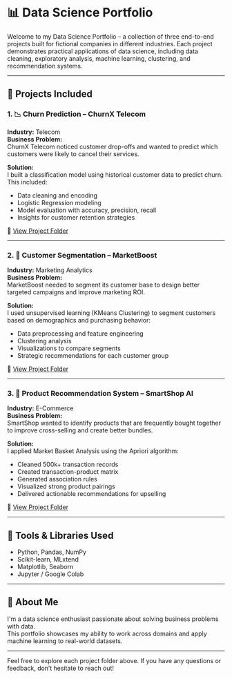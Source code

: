 # 📊 Data Science Portfolio

Welcome to my Data Science Portfolio – a collection of three end-to-end projects built for fictional companies in different industries. Each project demonstrates practical applications of data science, including data cleaning, exploratory analysis, machine learning, clustering, and recommendation systems.

---

## 🚀 Projects Included

### 1. 📉 Churn Prediction – ChurnX Telecom

**Industry:** Telecom  
**Business Problem:**  
ChurnX Telecom noticed customer drop-offs and wanted to predict which customers were likely to cancel their services.

**Solution:**  
I built a classification model using historical customer data to predict churn. This included:

- Data cleaning and encoding
- Logistic Regression modeling
- Model evaluation with accuracy, precision, recall
- Insights for customer retention strategies

📁 [View Project Folder](./churn-prediction-telco)

---

### 2. 🧠 Customer Segmentation – MarketBoost

**Industry:** Marketing Analytics  
**Business Problem:**  
MarketBoost needed to segment its customer base to design better targeted campaigns and improve marketing ROI.

**Solution:**  
I used unsupervised learning (KMeans Clustering) to segment customers based on demographics and purchasing behavior:

- Data preprocessing and feature engineering
- Clustering analysis
- Visualizations to compare segments
- Strategic recommendations for each customer group

📁 [View Project Folder](./customer-segmentation-marketboost)

---

### 3. 🛒 Product Recommendation System – SmartShop AI

**Industry:** E-Commerce  
**Business Problem:**  
SmartShop wanted to identify products that are frequently bought together to improve cross-selling and create better bundles.

**Solution:**  
I applied Market Basket Analysis using the Apriori algorithm:

- Cleaned 500k+ transaction records
- Created transaction-product matrix
- Generated association rules
- Visualized strong product pairings
- Delivered actionable recommendations for upselling

📁 [View Project Folder](./smartshop-product-recommendation)

---

## 📌 Tools & Libraries Used

- Python, Pandas, NumPy
- Scikit-learn, MLxtend
- Matplotlib, Seaborn
- Jupyter / Google Colab

---

## 👋 About Me

I'm a data science enthusiast passionate about solving business problems with data.  
This portfolio showcases my ability to work across domains and apply machine learning to real-world datasets.

---

Feel free to explore each project folder above. If you have any questions or feedback, don’t hesitate to reach out!
